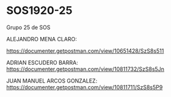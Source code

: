 # SOS1920-25
Grupo 25 de SOS

ALEJANDRO MENA CLARO:

https://documenter.getpostman.com/view/10651428/SzS8s511

ADRIAN ESCUDERO BARRA:
https://documenter.getpostman.com/view/10811732/SzS8s5Jn

JUAN MANUEL ARCOS GONZALEZ:
https://documenter.getpostman.com/view/10811711/SzS8s5P9


